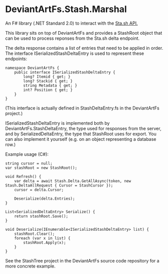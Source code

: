 # DeviantArtFs.Stash.Marshal

An F# library (.NET Standard 2.0) to interact with the [Sta.sh API.](https://www.deviantart.com/developers/http/v1/20160316)

This library sits on top of DeviantArtFs and provides a StashRoot object that can be used to process reponses from the Sta.sh delta endpoint.

The delta response contains a list of entries that need to be applied in order. The interface ISerializedStashDeltaEntry is used to represent these endpoints:

	namespace DeviantArtFs {
		public interface ISerializedStashDeltaEntry {
			long? Itemid { get; }
			long? Stackid { get; }
			string Metadata { get; }
			int? Position { get; }
		}
	}

(This interface is actually defined in StashDeltaEntry.fs in the DeviantArtFs project.)

ISerializedStashDeltaEntry is implemented both by DeviantArtFs.StashDeltaEntry, the type used for responses from the server,
and by SerializedDeltaEntry, the type that StashRoot uses for export.
You can also implement it yourself (e.g. on an object representing a database row.)

Example usage (C#):

	string cursor = null;
	var stashRoot = new StashRoot();

	void Refresh() {
		var delta = await Stash.Delta.GetAllAsync(token, new Stash.DeltaAllRequest { Cursor = StashCursor });
		cursor = delta.Cursor;

		Deserialize(delta.Entries);
	}

	List<SerializedDeltaEntry> Serialize() {
		return stashRoot.Save();
	}

	void Deserialize(IEnumerable<ISerializedStashDeltaEntry> list) {
		stashRoot.Clear();
        foreach (var x in list) {
            stashRoot.Apply(x);
        }
	}

See the StashTree project in the DeviantArtFs source code repository for a more concrete example.
